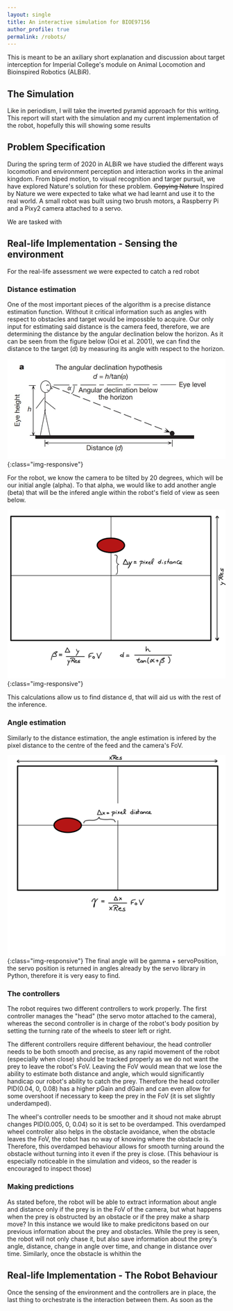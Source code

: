 ```yaml
---
layout: single
title: An interactive simulation for BIOE97156
author_profile: true
permalink: /robots/
---
```


This is meant to be an axiliary short explanation and discussion about target interception for Imperial College's module on Animal Locomotion and Bioinspired Robotics (ALBiR).

## The Simulation
Like in periodism, I will take the inverted pyramid approach for this writing. This report will start with the simulation and my current implementation of the robot, hopefully this will showing some results 
<div id="sketch-holder"></div>

## Problem Specification
During the spring term of 2020 in ALBiR we have studied the different ways locomotion and environment perception and interaction works in the animal kingdom. From biped motion, to visual recognition and targer pursuit, we have explored Nature's solution for these problem. ~~Copying Nature~~ Inspired by Nature we were expected to take what we had learnt and use it to the real world. A small robot was built using two brush motors, a Raspberry Pi and a Pixy2 camera attached to a servo. 


We are tasked with 

## Real-life Implementation - Sensing the environment
For the real-life assessment we were expected to catch a red robot

### Distance estimation
One of the most important pieces of the algorithm is a precise distance estimation function. Without it critical information such as angles with respect to obstacles and target would be impossble to acquire. Our only input for estimating said distance is the camera feed, therefore, we are determining the distance by the angular declination below the horizon. As it can be seen from the figure below (Ooi et al. 2001), we can find the distance to the target (d) by measuring its angle with respect to the horizon. 

![Distance estimation](/assets/images/robotSimulation/horizontalDistance.jpg){:class="img-responsive"}

For the robot, we know the camera to be tilted by 20 degrees, which will be our initial angle (alpha). To that alpha, we would like to add another angle (beta) that will be the infered angle within the robot's field of view as seen below.

![Distance calculation](/assets/images/robotSimulation/distanceCalculation.png){:class="img-responsive"}

This calculations allow us to find distance d, that will aid us with the rest of the inference. 

### Angle estimation
Similarly to the distance estimation, the angle estimation is infered by the pixel distance to the centre of the feed and the camera's FoV. 

![Distance calculation](/assets/images/robotSimulation/angleCalculation.png){:class="img-responsive"}
The final angle will be gamma + servoPosition, the servo position is returned in angles already by the servo library in Python, therefore it is very easy to find. 

### The controllers
The robot requires two different controllers to work properly. The first controller manages the "head" (the servo motor attached to the camera), whereas the second controller is in charge of the robot's body position by setting the turning rate of the wheels to steer left or right. 

The different controllers require different behaviour, the head controller needs to be both smooth and precise, as any rapid movement of the robot (especially when close) should be tracked properly as we do not want the prey to leave the robot's FoV. Leaving the FoV would mean that we lose the ability to estimate both distance and angle, which would significantly handicap our robot's ability to catch the prey. Therefore the head cotroller PID(0.04, 0, 0.08) has a higher pGain and dGain and can even allow for some overshoot if necessary to keep the prey in the FoV (it is set slightly underdamped).

The wheel's controller needs to be smoother and it shoud not make abrupt changes PID(0.005, 0, 0.04) so it is set to be overdamped. This overdamped wheel controller also helps in the obstacle avoidance, when the obstacle leaves the FoV, the robot has no way of knowing where the obstacle is. Therefore, this overdamped behaviour allows for smooth turning around the obstacle without turning into it even if the prey is close. (This behaviour is especially noticeable in the simulation and videos, so the reader is encouraged to inspect those)

### Making predictions
As stated before, the robot will be able to extract information about angle and distance only if the prey is in the FoV of the camera, but what happens when the prey is obstructed by an obstacle or if the prey make a sharp move? In this instance we would like to make predicitons based on our previous information about the prey and obstacles. While the prey is seen, the robot will not only chase it, but also save information about the prey's angle, distance, change in angle over time, and change in distance over time. Similarly, once the obstacle is whithin the 

## Real-life Implementation - The Robot Behaviour
Once the sensing of the environment and the controllers are in place, the last thing to orchestrate is the interaction between them. As soon as the 

<script src="https://cdn.jsdelivr.net/npm/p5@1.0.0/lib/p5.js"></script>
<script src="https://raw.githubusercontent.com/processing/p5.js/1.0.0/src/dom/dom.js"></script>
<script src="/assets/js/p5library/p5.clickable.js"></script>
<script src="/assets/js/p5library/robotSimulation.js"></script>

